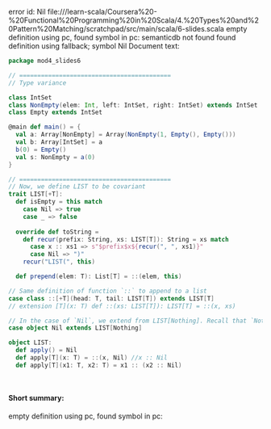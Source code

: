 error id: Nil
file://<WORKSPACE>/learn-scala/Coursera%20-%20Functional%20Programming%20in%20Scala/4.%20Types%20and%20Pattern%20Matching/scratchpad/src/main/scala/6-slides.scala
empty definition using pc, found symbol in pc: 
semanticdb not found
found definition using fallback; symbol Nil
Document text:

```scala
package mod4_slides6

// ==========================================
// Type variance

class IntSet
class NonEmpty(elem: Int, left: IntSet, right: IntSet) extends IntSet
class Empty extends IntSet

@main def main() = {
  val a: Array[NonEmpty] = Array(NonEmpty(1, Empty(), Empty()))
  val b: Array[IntSet] = a
  b(0) = Empty()
  val s: NonEmpty = a(0)
}

// ==========================================
// Now, we define LIST to be covariant
trait LIST[+T]:
  def isEmpty = this match
    case Nil => true
    case _ => false
  
  override def toString =
    def recur(prefix: String, xs: LIST[T]): String = xs match
      case x :: xs1 => s"$prefix$x${recur(", ", xs1)}"
      case Nil => ")"
    recur("LIST(", this)

  def prepend(elem: T): List[T] = ::(elem, this)

// Same definition of function `::` to append to a list  
case class ::[+T](head: T, tail: LIST[T]) extends LIST[T]
// extension [T](x: T) def ::(xs: LIST[T]): LIST[T] = ::(x, xs)

// In the case of `Nil`, we extend from LIST[Nothing]. Recall that `Nothing` is a subclass of all other classes. So you can always append `LIST[Nothing]` into a list of any type `T` without breaking
case object Nil extends LIST[Nothing]

object LIST:
  def apply() = Nil
  def apply[T](x: T) = ::(x, Nil) //x :: Nil
  def apply[T](x1: T, x2: T) = x1 :: (x2 :: Nil)

  

```

#### Short summary: 

empty definition using pc, found symbol in pc: 